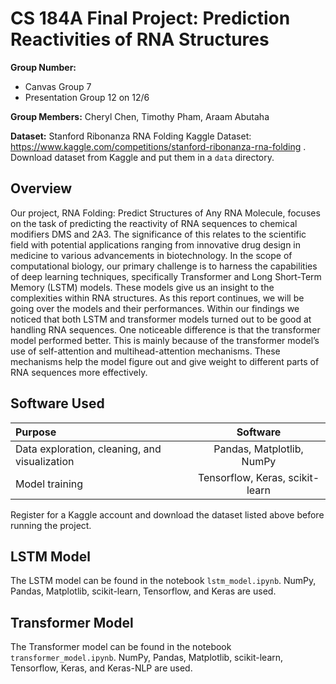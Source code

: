 # CS 184A Final Project: Prediction Reactivities of RNA Structures
**Group Number:**
- Canvas Group 7
- Presentation Group 12 on 12/6

**Group Members:** Cheryl Chen, Timothy Pham, Araam Abutaha

**Dataset:**
Stanford Ribonanza RNA Folding Kaggle Dataset: https://www.kaggle.com/competitions/stanford-ribonanza-rna-folding .\
Download dataset from Kaggle and put them in a `data` directory.

## Overview
Our project, RNA Folding: Predict Structures of Any RNA Molecule, focuses on the task of predicting the reactivity of RNA sequences to chemical modifiers DMS and 2A3. The significance of this relates to the scientific field with potential applications ranging from innovative drug design in medicine to various advancements in biotechnology. In the scope of computational biology, our primary challenge is to harness the capabilities of deep learning techniques, specifically Transformer and Long Short-Term Memory (LSTM) models. These models give us an insight to the complexities within RNA structures. As this report continues, we will be going over the models and their performances. Within our findings we noticed that both LSTM and transformer models turned out to be good at handling RNA sequences. One noticeable difference is that the transformer model performed better. This is mainly because of the transformer model’s use of self-attention and multihead-attention mechanisms. These mechanisms help the model figure out and give weight to different parts of RNA sequences more effectively.

## Software Used
| Purpose             | Software |
| :---------------- | :------: |
| Data exploration, cleaning, and visualization      |   Pandas, Matplotlib, NumPy   |
| Model training         |   Tensorflow, Keras, scikit-learn  |

Register for a Kaggle account and download the dataset listed above before running the project.

## LSTM Model
The LSTM model can be found in the notebook `lstm_model.ipynb`. NumPy, Pandas, Matplotlib, scikit-learn, Tensorflow, and Keras are used. 

## Transformer Model
The Transformer model can be found in the notebook `transformer_model.ipynb`. NumPy, Pandas, Matplotlib, scikit-learn, Tensorflow, Keras, and Keras-NLP are used.
